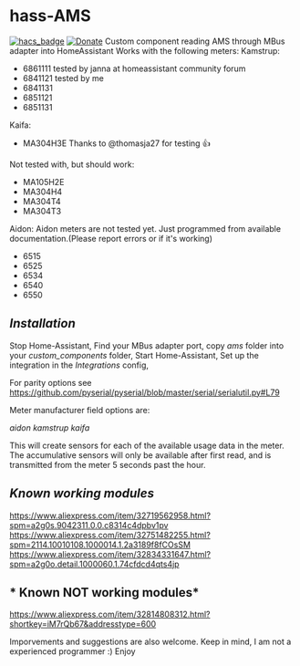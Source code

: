 # hass-AMS
[![hacs_badge](https://img.shields.io/badge/HACS-Custom-orange.svg?style=for-the-badge)](https://github.com/custom-components/hacs)
[![Donate](https://img.shields.io/badge/Donate-PayPal-green.svg)](https://www.paypal.com/cgi-bin/webscr?cmd=_donations&business=AS5PQHAERQ85J&currency_code=NOK&source=url)
Custom component reading AMS through MBus adapter into HomeAssistant
Works with the following meters:
Kamstrup:
  - 6861111 tested by janna at homeassistant community forum
  - 6841121 tested by me
  - 6841131
  - 6851121
  - 6851131
 
 Kaifa:
  - MA304H3E Thanks to @thomasja27 for testing :+1:
 
 Not tested with, but should work:
  - MA105H2E
  - MA304H4
  - MA304T4
  - MA304T3

Aidon:
Aidon meters are not tested yet. Just programmed from available documentation.(Please report errors or if it's working)
 - 6515
 - 6525
 - 6534
 - 6540
 - 6550
 
## *Installation*
Stop Home-Assistant, 
Find your MBus adapter port, 
copy *ams* folder into your *custom_components* folder, 
Start Home-Assistant, 
Set up the integration in the *Integrations* config, 

For parity options see https://github.com/pyserial/pyserial/blob/master/serial/serialutil.py#L79

Meter manufacturer field options are:

*aidon*
*kamstrup*
*kaifa*

This will create sensors for each of the available usage data in the meter.
The accumulative sensors will only be available after first read, and is transmitted from the meter 5 seconds past the hour.

## *Known working modules*
https://www.aliexpress.com/item/32719562958.html?spm=a2g0s.9042311.0.0.c8314c4dpbv1pv
https://www.aliexpress.com/item/32751482255.html?spm=2114.10010108.1000014.1.2a3189f8fCOsSM
https://www.aliexpress.com/item/32834331647.html?spm=a2g0o.detail.1000060.1.74cfdcd4qts4jp

## * Known NOT working modules*
https://www.aliexpress.com/item/32814808312.html?shortkey=iM7rQb67&addresstype=600

Imporvements and suggestions are also welcome.
Keep in mind, I am not a experienced programmer :)
Enjoy
